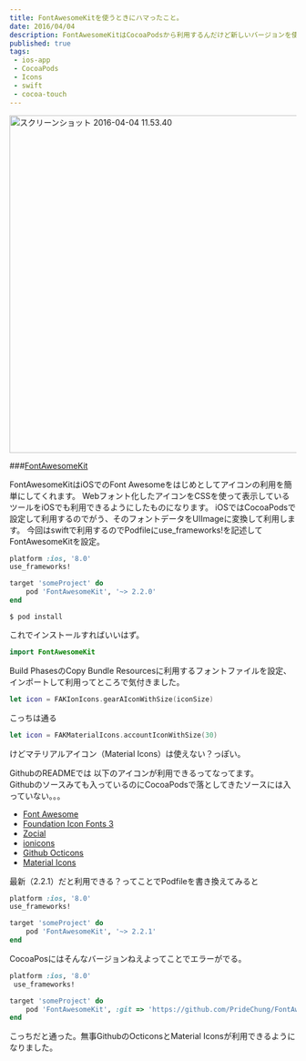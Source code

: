 ```yaml
---
title: FontAwesomeKitを使うときにハマったこと。
date: 2016/04/04
description: FontAwesomeKitはCocoaPodsから利用するんだけど新しいバージョンを使いたいときにしたこと。
published: true
tags: 
 - ios-app
 - CocoaPods
 - Icons
 - swift
 - cocoa-touch
---
```


<a data-flickr-embed="true"  href="https://www.flickr.com/photos/shigeki_takeguchi/25618827744/in/dateposted-public/" title="スクリーンショット 2016-04-04 11.53.40"><img src="https://farm2.staticflickr.com/1652/25618827744_a3a83b83bb_z.jpg" width="640" height="593" alt="スクリーンショット 2016-04-04 11.53.40" class="image-border"></a><script async src="//embedr.flickr.com/assets/client-code.js" charset="utf-8"></script>

###[FontAwesomeKit](https://github.com/PrideChung/FontAwesomeKit)

FontAwesomeKitはiOSでのFont Awesomeをはじめとしてアイコンの利用を簡単にしてくれます。
Webフォント化したアイコンをCSSを使って表示しているツールをiOSでも利用できるようにしたものになります。
iOSではCocoaPodsで設定して利用するのでがう、そのフォントデータをUIImageに変換して利用します。
今回はswiftで利用するのでPodfileにuse_frameworks!を記述してFontAwesomeKitを設定。

<!-- more -->

```ruby
platform :ios, '8.0'
use_frameworks!

target 'someProject' do
	pod 'FontAwesomeKit', '~> 2.2.0'
end
```
```
$ pod install
```
これでインストールすればいいはず。

```swift
import FontAwesomeKit
```
Build PhasesのCopy Bundle Resourcesに利用するフォントファイルを設定、インポートして利用ってところで気付きました。

```swift
let icon = FAKIonIcons.gearAIconWithSize(iconSize)
```
こっちは通る

```swift
let icon = FAKMaterialIcons.accountIconWithSize(30)
```
けどマテリアルアイコン（Material Icons）は使えない？っぽい。  

GithubのREADMEでは  以下のアイコンが利用できるってなってます。  
Githubのソースみても入っているのにCocoaPodsで落としてきたソースには入っていない。。。

* [Font Awesome](http://fontawesome.io/)
* [Foundation Icon Fonts 3](http://zurb.com/playground/foundation-icon-fonts-3)
* [Zocial](http://zocial.smcllns.com/)
* [ionicons](http://ionicons.com/)
* [Github Octicons](https://octicons.github.com/)
* [Material Icons](https://google.github.io/material-design-icons/)

最新（2.2.1）だと利用できる？ってことでPodfileを書き換えてみると

```ruby
platform :ios, '8.0'
use_frameworks!

target 'someProject' do
	pod 'FontAwesomeKit', '~> 2.2.1'
end
```

CocoaPosにはそんなバージョンねえよってことでエラーがでる。

```ruby
platform :ios, '8.0'
 use_frameworks!

target 'someProject' do
	pod 'FontAwesomeKit', :git => 'https://github.com/PrideChung/FontAwesomeKit.git'
end
```

こっちだと通った。無事GithubのOcticonsとMaterial Iconsが利用できるようになりました。
